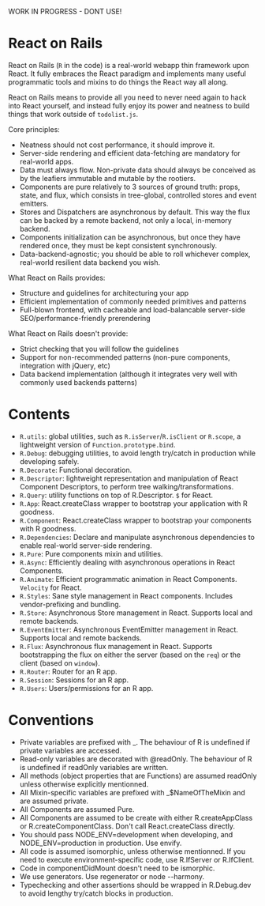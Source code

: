 WORK IN PROGRESS - DONT USE!


React on Rails
===========

React on Rails (`R` in the code) is a real-world webapp thin framework upon React. It fully embraces the React paradigm and implements
many useful programmatic tools and mixins to do things the React way all along.

React on Rails means to provide all you need to never need again to hack into React yourself, and instead fully enjoy its power and neatness
to build things that work outside of `todolist.js`.

Core principles:
- Neatness should not cost performance, it should improve it.
- Server-side rendering and efficient data-fetching are mandatory for real-world apps.
- Data must always flow. Non-private data should always be conceived as by the leafiers immutable and mutable by the rootiers.
- Components are pure relatively to 3 sources of ground truth: props, state, and flux, which consists in tree-global, controlled stores and event emitters.
- Stores and Dispatchers are asynchronous by default. This way the flux can be backed by a remote backend, not only a local, in-memory backend.
- Components initialization can be asynchronous, but once they have rendered once, they must be kept consistent synchronously.
- Data-backend-agnostic; you should be able to roll whichever complex, real-world resilient data backend you wish.

What React on Rails provides:
- Structure and guidelines for architecturing your app
- Efficient implementation of commonly needed primitives and patterns
- Full-blown frontend, with cacheable and load-balancable server-side SEO/performance-friendly prerendering

What React on Rails doesn't provide:
- Strict checking that you will follow the guidelines
- Support for non-recommended patterns (non-pure components, integration with jQuery, etc)
- Data backend implementation (although it integrates very well with commonly used backends patterns)

Contents
========

- `R.utils`: global utilities, such as `R.isServer`/`R.isClient` or `R.scope`, a lightweight version of `Function.prototype.bind`.
- `R.Debug`: debugging utilities, to avoid length try/catch in production while developing safely.
- `R.Decorate`: Functional decoration.
- `R.Descriptor`: lightweight representation and manipulation of React Component Descriptors, to perform tree walking/transformations.
- `R.Query`: utility functions on top of R.Descriptor. `$` for React.
- `R.App`: React.createClass wrapper to bootstrap your application with R goodness.
- `R.Component`: React.createClass wrapper to bootstrap your components with R goodness.
- `R.Dependencies`: Declare and manipulate asynchronous dependencies to enable real-world server-side rendering.
- `R.Pure`: Pure components mixin and utilities.
- `R.Async`: Efficiently dealing with asynchronous operations in React Components.
- `R.Animate`: Efficient programmatic animation in React Components. `Velocity` for React.
- `R.Styles`: Sane style management in React components. Includes vendor-prefixing and bundling.
- `R.Store`: Asynchronous Store management in React. Supports local and remote backends.
- `R.EventEmitter`: Asynchronous EventEmitter management in React. Supports local and remote backends.
- `R.Flux`: Asynchronous flux management in React. Supports bootstrapping the flux on either the server (based on the `req`) or the client (based on `window`).
- `R.Router`: Router for an R app.
- `R.Session`: Sessions for an R app.
- `R.Users`: Users/permissions for an R app.

Conventions
===========

- Private variables are prefixed with _. The behaviour of R is undefined if private variables are accessed.
- Read-only variables are decorated with @readOnly. The behaviour of R is undefined if readOnly variables are written.
- All methods (object properties that are Functions) are assumed readOnly unless otherwise explicitly mentionned.
- All Mixin-specific variables are prefixed with _$NameOfTheMixin and are assumed private.
- All Components are assumed Pure.
- All Components are assumed to be create with either R.createAppClass or R.createComponentClass. Don't call React.createClass directly.
- You should pass NODE_ENV=development when developing, and NODE_ENV=production in production. Use envify.
- All code is assumed isomorphic, unless otherwise mentionned. If you need to execute environment-specific code, use R.IfServer or R.IfClient.
- Code in componentDidMount doesn't need to be ismorphic.
- We use generators. Use regenerator or node --harmony.
- Typechecking and other assertions should be wrapped in R.Debug.dev to avoid lengthy try/catch blocks in production.